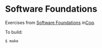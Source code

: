 Software Foundations
====================

Exercises from [Software Foundations][] in[Coq][].

To build:

```console
$ make
```

[Software Foundations]: http://www.cis.upenn.edu/~bcpierce/sf/current/index.html
[Coq]: http://coq.inria.fr/
